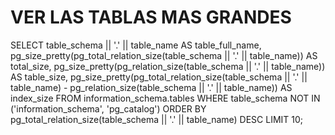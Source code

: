 # VER LAS TABLAS MAS GRANDES

SELECT
    table_schema || '.' || table_name AS table_full_name,
    pg_size_pretty(pg_total_relation_size(table_schema || '.' || table_name)) AS total_size,
    pg_size_pretty(pg_relation_size(table_schema || '.' || table_name)) AS table_size,
    pg_size_pretty(pg_total_relation_size(table_schema || '.' || table_name) - pg_relation_size(table_schema || '.' || table_name)) AS index_size
FROM
    information_schema.tables
WHERE
    table_schema NOT IN ('information_schema', 'pg_catalog')
ORDER BY
    pg_total_relation_size(table_schema || '.' || table_name) DESC
LIMIT 10;

